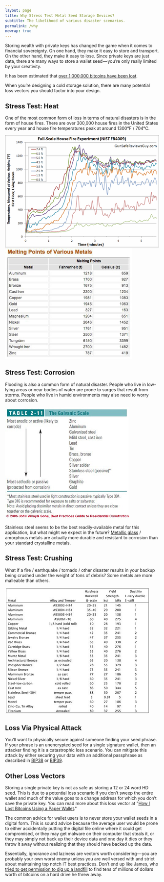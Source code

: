 ```yaml
---
layout: page
title: Why Stress Test Metal Seed Storage Devices?
subtitle: The likelihood of various disaster scenarios.
permalink: /why
nowrap: true
---
```


Storing wealth with private keys has changed the game when it comes to financial sovereignty. On one hand, they make it easy to store and transport. On the other hand, they make it easy to lose. Since private keys are just data, there are many ways to store a wallet seed — you’re only really limited by your creativity.

It has been estimated that <a href="https://coinmetrics.substack.com/p/coin-metrics-state-of-the-network-d2e">over 1,000,000 bitcoins have been lost</a>.

When you’re designing a cold storage solution, there are many potential loss vectors you should factor into your design.

## Stress Test: Heat
One of the most common form of loss in terms of natural disasters is in the form of house fires. There are over 300,000 house fires in the United States every year and house fire temperatures peak at around 1300°F / 704°C.

<img src="img/house_fire_temperatures.png" />

<img src="img/metal_melting_points.jpeg" />

## Stress Test: Corrosion
Flooding is also a common form of natural disaster. People who live in low-lying areas or near bodies of water are prone to surges that result from storms. People who live in humid environments may also need to worry about corrosion.

<img src="img/galvanic_scale.jpeg" />

Stainless steel seems to be the best readily-available metal for this application, but what might we expect in the future? <a href="https://www.youtube.com/watch?v=Bd370rlvT5M">Metallic glass</a> / amorphous metals are actually more durable and resistant to corrosion than your standard crystalline metals.

## Stress Test: Crushing

What if a fire / earthquake / tornado / other disaster results in your backup being crushed under the weight of tons of debris? Some metals are more malleable than others.

<img src="img/hardness_scale.jpeg" />

## Loss Via Physical Attack
You’ll want to physically secure against someone finding your seed phrase. If your phrase is an unencrypted seed for a single signature wallet, then an attacker finding it is a catastrophic loss scenario. You can mitigate this attack by either securing your data with an additional passphrase as described in <a href="https://github.com/bitcoin/bips/blob/master/bip-0038.mediawiki">BIP38</a> or <a href="https://github.com/bitcoin/bips/blob/master/bip-0039.mediawiki">BIP39</a>.

## Other Loss Vectors
Storing a single private key is not as safe as storing a 12 or 24 word HD seed. This is due to a potential loss scenario if you don’t sweep the entire wallet and much of the value goes to a change address for which you don’t save the private key. You can read more about this loss vector at "<a href="https://steemit.com/bitcoin/@michaelmatthews/warning-how-i-lost-bitcoins-using-a-paper-wallet">How I Lost Bitcoins Using a Paper Wallet</a>."

The common advice for wallet users is to never store your wallet seeds in a digital form. This is sound advice because the average user would be prone to either accidentally putting the digital file online where it could get compromised, or they may get malware on their computer that steals it, or they may simply not back up their device data and one day it dies or they throw it away without realizing that they should have backed up the data.

Essentially, ignorance and laziness are vectors worth considering — you are probably your own worst enemy unless you are well versed with and strict about maintaining top notch IT best practices. Don’t end up like James, who <a href="https://www.independent.co.uk/life-style/gadgets-and-tech/news/bitcoin-value-james-howells-newport-landfill-hard-drive-campbell-simpson-laszlo-hanyecz-a8091371.html">tried to get permission to dig up a landfill</a> to find tens of millions of dollars worth of bitcoins on a hard drive he threw away.
